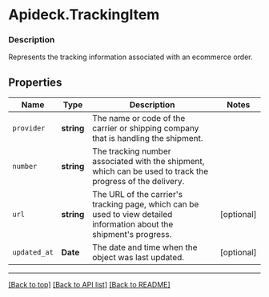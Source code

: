 # Apideck.TrackingItem

### Description

Represents the tracking information associated with an ecommerce order.

## Properties
Name | Type | Description | Notes
------------ | ------------- | ------------- | -------------
`provider` | **string** | The name or code of the carrier or shipping company that is handling the shipment. | 
`number` | **string** |  The tracking number associated with the shipment, which can be used to track the progress of the delivery. | 
`url` | **string** | The URL of the carrier\'s tracking page, which can be used to view detailed information about the shipment\'s progress. | [optional] 
`updated_at` | **Date** | The date and time when the object was last updated. | [optional] 





---

[[Back to top]](#) [[Back to API list]](../../../../README.md#documentation-for-api-endpoints) [[Back to README]](../../../../README.md)


